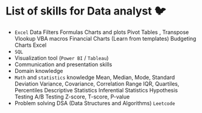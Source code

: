 # List of skills for Data analyst :bird:

- `Excel`
  Data Filters
  Formulas
  Charts and plots
  Pivot Tables , Transpose
  Vlookup
  VBA macros
  Financial Charts (Learn from templates)
  Budgeting Charts Excel
- `SQL`
- Visualization tool (`Power BI` / `Tableau`)
- Communication and presentation skills
- Domain knowledge
- `Math` and `statistics` knowledge
  Mean, Median, Mode, Standard Deviation
  Variance, Covariance, Correlation
  Range IQR, Quartiles, Percentiles
  Descriptive Statistics
  Inferential Statistics
  Hypothesis Testing
  A/B Testing
  Z-score, T-score, P-value
- Problem solving
  DSA (Data Structures and Algorithms)
  `Leetcode`